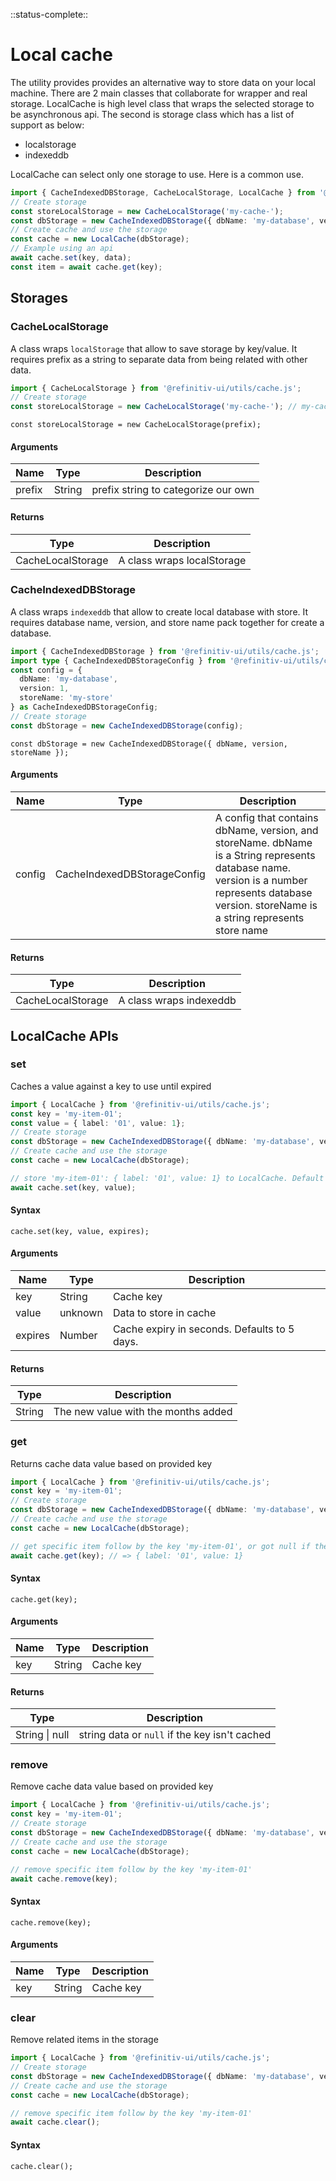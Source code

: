 <!-- 
title: Local caching Utility
location: ./utils/cache
type: page
layout: default
-->

::status-complete::

# Local cache
The utility provides provides an alternative way to store data on your local machine.
There are 2 main classes that collaborate for wrapper and real storage. LocalCache is high level class that wraps the selected storage to be asynchronous api.
The second is storage class which has a list of support as below:
- localstorage
- indexeddb

LocalCache can select only one storage to use. Here is a common use.

```typescript
import { CacheIndexedDBStorage, CacheLocalStorage, LocalCache } from '@refinitiv-ui/utils/cache.js';
// Create storage
const storeLocalStorage = new CacheLocalStorage('my-cache-');
const dbStorage = new CacheIndexedDBStorage({ dbName: 'my-database', version: 1, storeName: 'my-store' });
// Create cache and use the storage
const cache = new LocalCache(dbStorage);
// Example using an api
await cache.set(key, data);
const item = await cache.get(key);
```

## Storages

### CacheLocalStorage
A class wraps `localStorage` that allow to save storage by key/value. It requires prefix as a string to separate data from being related with other data.

```typescript
import { CacheLocalStorage } from '@refinitiv-ui/utils/cache.js';
// Create storage
const storeLocalStorage = new CacheLocalStorage('my-cache-'); // my-cache- is prefix
```

```text
const storeLocalStorage = new CacheLocalStorage(prefix);
```

#### Arguments

| Name | Type | Description |
| --- | --- | --- |
| prefix | String | prefix string to categorize our own |

#### Returns

| Type | Description |
| --- | --- |
| CacheLocalStorage | A class wraps localStorage |

### CacheIndexedDBStorage
A class wraps `indexeddb` that allow to create local database with store. It requires database name, version, and store name pack together for create a database.

```typescript
import { CacheIndexedDBStorage } from '@refinitiv-ui/utils/cache.js';
import type { CacheIndexedDBStorageConfig } from '@refinitiv-ui/utils/cache.js';
const config = {
  dbName: 'my-database',
  version: 1,
  storeName: 'my-store'
} as CacheIndexedDBStorageConfig;
// Create storage
const dbStorage = new CacheIndexedDBStorage(config);
```

```text
const dbStorage = new CacheIndexedDBStorage({ dbName, version, storeName });
```

#### Arguments

| Name | Type | Description |
| --- | --- | --- |
| config | CacheIndexedDBStorageConfig | A config that contains dbName, version, and storeName. dbName is a String represents database name. version is a number represents database version. storeName is a string represents store name |

#### Returns

| Type | Description |
| --- | --- |
| CacheLocalStorage | A class wraps indexeddb |

## LocalCache APIs

### set
Caches a value against a key to use until expired

```typescript
import { LocalCache } from '@refinitiv-ui/utils/cache.js';
const key = 'my-item-01';
const value = { label: '01', value: 1};
// Create storage
const dbStorage = new CacheIndexedDBStorage({ dbName: 'my-database', version: 1, storeName: 'my-store' });
// Create cache and use the storage
const cache = new LocalCache(dbStorage);

// store 'my-item-01': { label: '01', value: 1} to LocalCache. Default cache expiry is 5 days
await cache.set(key, value);
```

#### Syntax

```text
cache.set(key, value, expires);
```

#### Arguments

| Name | Type | Description |
| --- | --- | --- |
| key | String | Cache key |
| value | unknown | Data to store in cache |
| expires | Number | Cache expiry in seconds. Defaults to 5 days. |

#### Returns

| Type | Description |
| --- | --- |
| String | The new value with the months added |

### get
Returns cache data value based on provided key

```typescript
import { LocalCache } from '@refinitiv-ui/utils/cache.js';
const key = 'my-item-01';
// Create storage
const dbStorage = new CacheIndexedDBStorage({ dbName: 'my-database', version: 1, storeName: 'my-store' });
// Create cache and use the storage
const cache = new LocalCache(dbStorage);

// get specific item follow by the key 'my-item-01', or got null if the key isn't cached
await cache.get(key); // => { label: '01', value: 1}
```

#### Syntax

```text
cache.get(key);
```

#### Arguments

| Name | Type | Description |
| --- | --- | --- |
| key | String | Cache key |

#### Returns

| Type | Description |
| --- | --- |
| String \| null | string data or `null` if the key isn't cached |

### remove
Remove cache data value based on provided key

```typescript
import { LocalCache } from '@refinitiv-ui/utils/cache.js';
const key = 'my-item-01';
// Create storage
const dbStorage = new CacheIndexedDBStorage({ dbName: 'my-database', version: 1, storeName: 'my-store' });
// Create cache and use the storage
const cache = new LocalCache(dbStorage);

// remove specific item follow by the key 'my-item-01'
await cache.remove(key);
```

#### Syntax

```text
cache.remove(key);
```

#### Arguments

| Name | Type | Description |
| --- | --- | --- |
| key | String | Cache key |

### clear
Remove related items in the storage

```typescript
import { LocalCache } from '@refinitiv-ui/utils/cache.js';
// Create storage
const dbStorage = new CacheIndexedDBStorage({ dbName: 'my-database', version: 1, storeName: 'my-store' });
// Create cache and use the storage
const cache = new LocalCache(dbStorage);

// remove specific item follow by the key 'my-item-01'
await cache.clear();
```

#### Syntax

```text
cache.clear();
```

